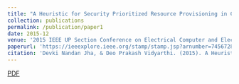 ```yaml
---
title: "A Heuristic for Security Prioritized Resource Provisioning in Cloud Computing"
collection: publications
permalink: /publication/paper1
date: 2015-12
venue: '2015 IEEE UP Section Conference on Electrical Computer and Electronics (UPCON)'
paperurl: 'https://ieeexplore.ieee.org/stamp/stamp.jsp?arnumber=7456728'
citation: 'Devki Nandan Jha, & Deo Prakash Vidyarthi. (2015). A Heuristic for Security Prioritized Resource Provisioning in Cloud Computing”. <i>2015 IEEE UP Section Conference on Electrical Computer and Electronics (UPCON)</i>. '
---
```


[PDF](https://ieeexplore.ieee.org/stamp/stamp.jsp?arnumber=7456728)

